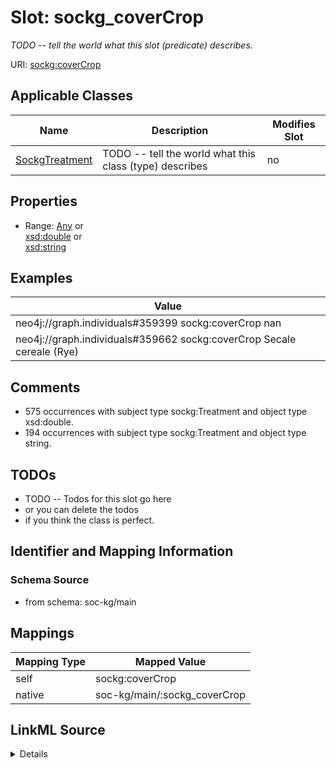 

# Slot: sockg_coverCrop


_TODO -- tell the world what this slot (predicate) describes._





URI: [sockg:coverCrop](http://www.semanticweb.org/sockg/ontologies/2024/0/soil-carbon-ontology/coverCrop)



<!-- no inheritance hierarchy -->





## Applicable Classes

| Name | Description | Modifies Slot |
| --- | --- | --- |
| [SockgTreatment](../classes/SockgTreatment.md) | TODO -- tell the world what this class (type) describes |  no  |







## Properties

* Range: [Any](../classes/Any.md)&nbsp;or&nbsp;<br />[xsd:double](http://www.w3.org/2001/XMLSchema#double)&nbsp;or&nbsp;<br />[xsd:string](http://www.w3.org/2001/XMLSchema#string)






## Examples

| Value |
| --- |
| neo4j://graph.individuals#359399 sockg:coverCrop nan |
| neo4j://graph.individuals#359662 sockg:coverCrop Secale cereale (Rye) |

## Comments

* 575 occurrences with subject type sockg:Treatment and object type xsd:double.
* 194 occurrences with subject type sockg:Treatment and object type string.

## TODOs

* TODO -- Todos for this slot go here
* or you can delete the todos
* if you think the class is perfect.

## Identifier and Mapping Information







### Schema Source


* from schema: soc-kg/main




## Mappings

| Mapping Type | Mapped Value |
| ---  | ---  |
| self | sockg:coverCrop |
| native | soc-kg/main/:sockg_coverCrop |




## LinkML Source

<details>
```yaml
name: sockg_coverCrop
description: TODO -- tell the world what this slot (predicate) describes.
todos:
- TODO -- Todos for this slot go here
- or you can delete the todos
- if you think the class is perfect.
comments:
- 575 occurrences with subject type sockg:Treatment and object type xsd:double.
- 194 occurrences with subject type sockg:Treatment and object type string.
examples:
- value: neo4j://graph.individuals#359399 sockg:coverCrop nan
- value: neo4j://graph.individuals#359662 sockg:coverCrop Secale cereale (Rye)
from_schema: soc-kg/main
rank: 1000
slot_uri: sockg:coverCrop
alias: sockg_coverCrop
domain_of:
- sockg_Treatment
range: Any
any_of:
- range: double
- range: string

```
</details>